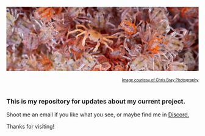 ![banner image](/assets/images/chris-bray-red-crabs-banner.jpg)
<div style="text-align: right; font-size: 10px; margin-top: 0px;"> 
  <a href="https://chrisbrayphotography.com/" target="_blank"> Image courtesy of Chris Bray Photography </a>
</div>
<br>


### This is my repository for updates about my current project.

Shoot me an email if you like what you see, or maybe find me in [Discord.](https://discord.com/users/SDeanEgan#8542)

Thanks for visiting!
